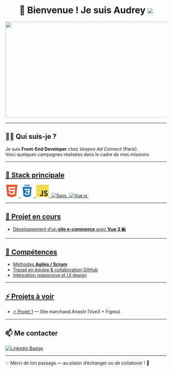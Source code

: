 <header>
  <link rel="stylesheet" href="https://cdn.jsdelivr.net/gh/devicons/devicon@v2.14.0/devicon.min.css">
</header>

<div align="center">
  <h1>
    🚀 Bienvenue ! Je suis Audrey
    <img src="https://media.giphy.com/media/hvRJCLFzcasrR4ia7z/giphy.gif" width="30px"/>
  </h1>
</div>

<div align="center">
  <img src="https://media.giphy.com/media/mUtfRO0EkV7fZyTs0G/giphy.gif" width="600" height="300"/>
</div>

---

## 👩‍💻 Qui suis-je ?
Je suis **Front-End Developer** chez *Veepee Ad Connect* (Paris).  
Voici quelques campagnes réalisées dans le cadre de mes missions 
<a href="https://www.canva.com/design/DAGxMBZ_Jt8/dKwS9E9eNSFd8zCtt1fU1w/edit?utm_content=DAGxMBZ_Jt8&utm_campaign=designshare&utm_medium=link2&utm_source=sharebutton"/>

---

## 🔭 Stack principale

<div align="left">
  <img src="https://github.com/devicons/devicon/blob/master/icons/html5/html5-original.svg" title="HTML5" alt="HTML" width="40" height="40"/>&nbsp;
  <img src="https://github.com/devicons/devicon/blob/master/icons/css3/css3-plain-wordmark.svg" title="CSS3" alt="CSS" width="40" height="40"/>&nbsp;
  <img src="https://github.com/devicons/devicon/blob/master/icons/javascript/javascript-original.svg" title="JavaScript" alt="JavaScript" width="40" height="40"/>&nbsp;
  <img src="https://cdn.jsdelivr.net/gh/devicons/devicon/icons/sass/sass-original.svg" title="Sass" alt="Sass" width="40" height="40"/>&nbsp;
  <img src="https://cdn.jsdelivr.net/gh/devicons/devicon/icons/vuejs/vuejs-original-wordmark.svg" title="Vue.js" alt="Vue.js" width="40" height="40"/>&nbsp;
</div>

---

## 🚀 Projet en cours
- Développement d’un **site e-commerce** avec **Vue 3** 🛍️  

---

## 🔧 Compétences
- Méthodes **Agiles / Scrum**  
- Travail en équipe & collaboration GitHub  
- Intégration responsive et UI design  

---

## ⚡ Projets à voir
- 🔥 [Projet 1](lien) — Site marchand *Anashi* (Vue3 + Figma)  

---

## 📫 Me contacter
[![Linkedin Badge](https://img.shields.io/badge/-Audrey-blue?style=flat&logo=Linkedin&logoColor=white)](https://www.linkedin.com/in/audrey-valli%C3%A9-26a65118b/)

---
✨ Merci de ton passage — au plaisir d’échanger ou de collaborer ! 🚀
